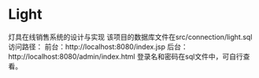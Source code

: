 # Light
灯具在线销售系统的设计与实现
该项目的数据库文件在src/connection/light.sql
访问路径：
  前台：http://localhost:8080/index.jsp
  后台：http://localhost:8080/admin/index.html
登录名和密码在sql文件中，可自行查看。
